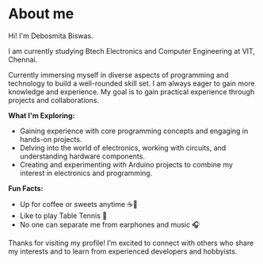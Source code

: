 # About me

Hi! I'm Debosmita Biswas. 

I am currently studying Btech Electronics and Computer Engineering at VIT, Chennai.

Currently immersing myself in diverse aspects of programming and technology to build a well-rounded skill set. 
I am always eager to gain more knowledge and experience. My goal is to gain practical experience through projects and collaborations.


**What I'm Exploring:**
 - Gaining experience with core programming concepts and engaging in hands-on projects.
 - Delving into the world of electronics, working with circuits, and understanding hardware components.
 - Creating and experimenting with Arduino projects to combine my interest in electronics and programming.

**Fun Facts:**
- Up for coffee or sweets anytime ☕🍰
- Like to play Table Tennis 🏓
- No one can separate me from earphones and music 🎧

Thanks for visiting my profile! I’m excited to connect with others who share my interests and to learn from experienced developers and hobbyists.
